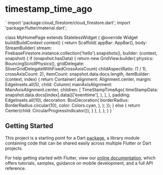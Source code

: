 # timestamp_time_ago

`
import 'package:cloud_firestore/cloud_firestore.dart';
import 'package:flutter/material.dart';

class MyHomePage extends StatelessWidget {
  @override
  Widget build(BuildContext context) {
    return Scaffold(
      appBar: AppBar(),
      body: StreamBuilder<QuerySnapshot>(
        stream: FirebaseFirestore.instance.collection('hello').snapshots(),
        builder: (context, snapshot) {
          if (snapshot.hasData) {
            return new GridView.builder(
                physics: BouncingScrollPhysics(),
                gridDelegate: SliverGridDelegateWithFixedCrossAxisCount(
                    childAspectRatio: (1 / 1), crossAxisCount: 2),
                itemCount: snapshot.data.docs.length,
                itemBuilder: (context, index) {
                  return Container(
                    alignment: Alignment.center,
                    margin: EdgeInsets.all(5),
                    child: Column(
                      mainAxisAlignment: MainAxisAlignment.center,
                      children: <Widget>[
                        TimeStampTimeAgo(
                          timeStampData:
                              snapshot.data.docs[index].data()['eventtime'],
                        ),
                      ],
                    ),
                    padding: EdgeInsets.all(10),
                    decoration: BoxDecoration(
                      borderRadius: BorderRadius.circular(10),
                      color: Colors.cyan,
                    ),
                  );
                });
          } else {
            return Center(child: CircularProgressIndicator());
          }
        },
      ),
    );
  }
}
`

## Getting Started

This project is a starting point for a Dart
[package](https://flutter.dev/developing-packages/),
a library module containing code that can be shared easily across
multiple Flutter or Dart projects.

For help getting started with Flutter, view our 
[online documentation](https://flutter.dev/docs), which offers tutorials, 
samples, guidance on mobile development, and a full API reference.
